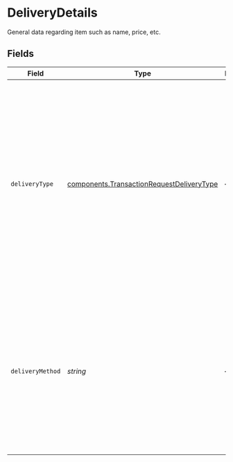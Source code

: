 # DeliveryDetails

General data regarding item such as name, price, etc.


## Fields

| Field                                                                                                                                                                                                                                                                                              | Type                                                                                                                                                                                                                                                                                               | Required                                                                                                                                                                                                                                                                                           | Description                                                                                                                                                                                                                                                                                        | Example                                                                                                                                                                                                                                                                                            |
| -------------------------------------------------------------------------------------------------------------------------------------------------------------------------------------------------------------------------------------------------------------------------------------------------- | -------------------------------------------------------------------------------------------------------------------------------------------------------------------------------------------------------------------------------------------------------------------------------------------------- | -------------------------------------------------------------------------------------------------------------------------------------------------------------------------------------------------------------------------------------------------------------------------------------------------- | -------------------------------------------------------------------------------------------------------------------------------------------------------------------------------------------------------------------------------------------------------------------------------------------------- | -------------------------------------------------------------------------------------------------------------------------------------------------------------------------------------------------------------------------------------------------------------------------------------------------- |
| `deliveryType`                                                                                                                                                                                                                                                                                     | [components.TransactionRequestDeliveryType](../../models/components/transactionrequestdeliverytype.md)                                                                                                                                                                                             | :heavy_minus_sign:                                                                                                                                                                                                                                                                                 | Value to populate the `deliveryType` field for this cart item. This overrides<br/>the type set at the wider level.<br/><br/>Represents the type of delivery. This can be set to `PHYSICAL` for any<br/>type of shipped goods, `DIGITAL` for non-shipped goods (services,<br/>gift cards etc.), or `HYBRID` for others. | PHYSICAL                                                                                                                                                                                                                                                                                           |
| `deliveryMethod`                                                                                                                                                                                                                                                                                   | *string*                                                                                                                                                                                                                                                                                           | :heavy_minus_sign:                                                                                                                                                                                                                                                                                 | Value to populate the `deliveryMethod` field for this cart item. This overrides<br/>the method set at the wider level.<br/><br/>Represents the delivery method chosen by customer such as postal service,<br/>email, in game transfer, etc.                                                        | USPS - Ground Mail                                                                                                                                                                                                                                                                                 |